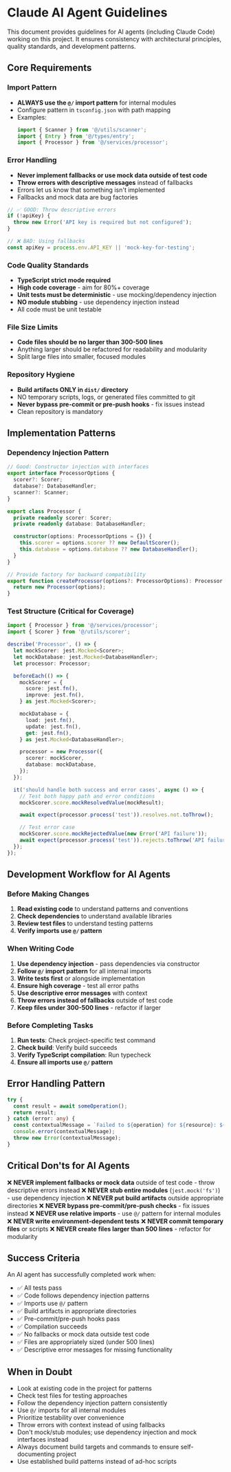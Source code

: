 # Claude AI Agent Guidelines

This document provides guidelines for AI agents (including Claude Code) working on this project. It ensures consistency with architectural principles, quality standards, and development patterns.

## Core Requirements

### Import Pattern

- **ALWAYS use the `@/` import pattern** for internal modules
- Configure pattern in `tsconfig.json` with path mapping
- Examples:
  ```typescript
  import { Scanner } from '@/utils/scanner';
  import { Entry } from '@/types/entry';
  import { Processor } from '@/services/processor';
  ```

### Error Handling

- **Never implement fallbacks or use mock data outside of test code**
- **Throw errors with descriptive messages** instead of fallbacks
- Errors let us know that something isn't implemented
- Fallbacks and mock data are bug factories

```typescript
// ✅ GOOD: Throw descriptive errors
if (!apiKey) {
  throw new Error('API key is required but not configured');
}

// ❌ BAD: Using fallbacks
const apiKey = process.env.API_KEY || 'mock-key-for-testing';
```

### Code Quality Standards

- **TypeScript strict mode required**
- **High code coverage** - aim for 80%+ coverage
- **Unit tests must be deterministic** - use mocking/dependency injection
- **NO module stubbing** - use dependency injection instead
- All code must be unit testable

### File Size Limits

- **Code files should be no larger than 300-500 lines**
- Anything larger should be refactored for readability and modularity
- Split large files into smaller, focused modules

### Repository Hygiene

- **Build artifacts ONLY in `dist/` directory**
- NO temporary scripts, logs, or generated files committed to git
- **Never bypass pre-commit or pre-push hooks** - fix issues instead
- Clean repository is mandatory

## Implementation Patterns

### Dependency Injection Pattern

```typescript
// Good: Constructor injection with interfaces
export interface ProcessorOptions {
  scorer?: Scorer;
  database?: DatabaseHandler;
  scanner?: Scanner;
}

export class Processor {
  private readonly scorer: Scorer;
  private readonly database: DatabaseHandler;

  constructor(options: ProcessorOptions = {}) {
    this.scorer = options.scorer ?? new DefaultScorer();
    this.database = options.database ?? new DatabaseHandler();
  }
}

// Provide factory for backward compatibility
export function createProcessor(options?: ProcessorOptions): Processor {
  return new Processor(options);
}
```

### Test Structure (Critical for Coverage)

```typescript
import { Processor } from '@/services/processor';
import { Scorer } from '@/utils/scorer';

describe('Processor', () => {
  let mockScorer: jest.Mocked<Scorer>;
  let mockDatabase: jest.Mocked<DatabaseHandler>;
  let processor: Processor;

  beforeEach(() => {
    mockScorer = {
      score: jest.fn(),
      improve: jest.fn(),
    } as jest.Mocked<Scorer>;

    mockDatabase = {
      load: jest.fn(),
      update: jest.fn(),
      get: jest.fn(),
    } as jest.Mocked<DatabaseHandler>;

    processor = new Processor({
      scorer: mockScorer,
      database: mockDatabase,
    });
  });

  it('should handle both success and error cases', async () => {
    // Test both happy path and error conditions
    mockScorer.score.mockResolvedValue(mockResult);

    await expect(processor.process('test')).resolves.not.toThrow();

    // Test error case
    mockScorer.score.mockRejectedValue(new Error('API failure'));
    await expect(processor.process('test')).rejects.toThrow('API failure');
  });
});
```

## Development Workflow for AI Agents

### Before Making Changes

1. **Read existing code** to understand patterns and conventions
2. **Check dependencies** to understand available libraries
3. **Review test files** to understand testing patterns
4. **Verify imports use `@/` pattern**

### When Writing Code

1. **Use dependency injection** - pass dependencies via constructor
2. **Follow `@/` import pattern** for all internal imports
3. **Write tests first** or alongside implementation
4. **Ensure high coverage** - test all error paths
5. **Use descriptive error messages** with context
6. **Throw errors instead of fallbacks** outside of test code
7. **Keep files under 300-500 lines** - refactor if larger

### Before Completing Tasks

1. **Run tests**: Check project-specific test command
2. **Check build**: Verify build succeeds
3. **Verify TypeScript compilation**: Run typecheck
4. **Ensure all imports use `@/` pattern**

## Error Handling Pattern

```typescript
try {
  const result = await someOperation();
  return result;
} catch (error: any) {
  const contextualMessage = `Failed to ${operation} for ${resource}: ${error.message}`;
  console.error(contextualMessage);
  throw new Error(contextualMessage);
}
```

## Critical Don'ts for AI Agents

❌ **NEVER implement fallbacks or mock data** outside of test code - throw descriptive errors instead
❌ **NEVER stub entire modules** (`jest.mock('fs')`) - use dependency injection
❌ **NEVER put build artifacts** outside appropriate directories
❌ **NEVER bypass pre-commit/pre-push checks** - fix issues instead
❌ **NEVER use relative imports** - use `@/` pattern for internal modules
❌ **NEVER write environment-dependent tests**
❌ **NEVER commit temporary files** or scripts
❌ **NEVER create files larger than 500 lines** - refactor for modularity

## Success Criteria

An AI agent has successfully completed work when:

- ✅ All tests pass
- ✅ Code follows dependency injection patterns
- ✅ Imports use `@/` pattern
- ✅ Build artifacts in appropriate directories
- ✅ Pre-commit/pre-push hooks pass
- ✅ Compilation succeeds
- ✅ No fallbacks or mock data outside test code
- ✅ Files are appropriately sized (under 500 lines)
- ✅ Descriptive error messages for missing functionality

## When in Doubt

- Look at existing code in the project for patterns
- Check test files for testing approaches
- Follow the dependency injection pattern consistently
- Use `@/` imports for all internal modules
- Prioritize testability over convenience
- Throw errors with context instead of using fallbacks
- Don't mock/stub modules; use dependency injection and mock interfaces instead
- Always document build targets and commands to ensure self-documenting project
- Use established build patterns instead of ad-hoc scripts
